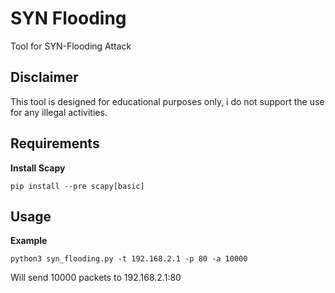 # SYN Flooding
Tool for SYN-Flooding Attack

## Disclaimer
This tool is designed for educational purposes only, i do not support the use for any illegal activities.
## Requirements
**Install Scapy**
```
pip install --pre scapy[basic]
```
## Usage
**Example**
```
python3 syn_flooding.py -t 192.168.2.1 -p 80 -a 10000
```
Will send 10000 packets to 192.168.2.1:80
